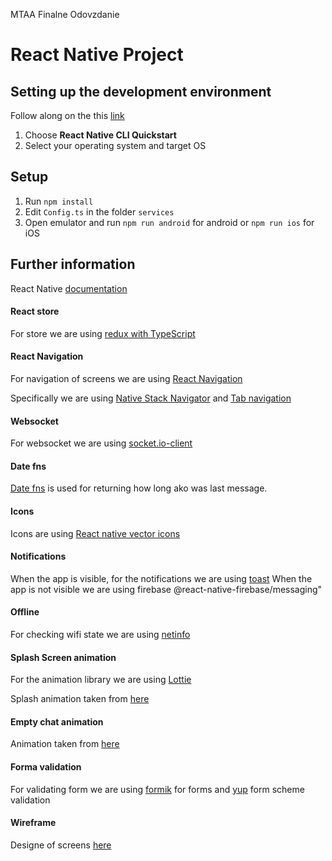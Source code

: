MTAA Finalne Odovzdanie

# React Native Project

## Setting up the development environment

Follow along on the this [link](https://reactnative.dev/docs/environment-setup)

1. Choose **React Native CLI Quickstart**
2. Select your operating system and target OS

## Setup

1. Run `npm install`
2. Edit `Config.ts` in the folder `services`
3. Open emulator and run `npm run android` for android or `npm run ios` for iOS

## Further information

React Native [documentation](https://reactnative.dev/)

#### React store

For store we are using [redux with TypeScript](https://redux.js.org/usage/usage-with-typescript)

#### React Navigation

For navigation of screens we are using [React Navigation](https://reactnavigation.org/docs/getting-started/)

Specifically we are using [Native Stack Navigator](https://reactnavigation.org/docs/native-stack-navigator/) and [Tab navigation](https://reactnavigation.org/docs/tab-based-navigation)

#### Websocket

For websocket we are using [socket.io-client](https://github.com/socketio/socket.io-client)

#### Date fns

[Date fns](https://date-fns.org/docs/Getting-Started#installation) is used for returning how long ako was last message.

#### Icons

Icons are using [React native vector icons](https://github.com/oblador/react-native-vector-icons)

#### Notifications

When the app is visible, for the notifications we are using [toast](https://github.com/calintamas/react-native-toast-message)
When the app is not visible we are using firebase @react-native-firebase/messaging"

#### Offline

For checking wifi state we are using [netinfo](https://github.com/react-native-netinfo/react-native-netinfo)

#### Splash Screen animation

For the animation library we are using [Lottie](https://github.com/lottie-react-native/lottie-react-native)

Splash animation taken from [here](https://lottiefiles.com/65554-water-splash)

#### Empty chat animation

Animation taken from [here](https://lottiefiles.com/16289-no-comments)

#### Forma validation

For validating form we are using [formik](https://github.com/bamlab/react-native-formik) for forms and [yup](https://github.com/jquense/yup) form scheme validation

#### Wireframe

Designe of screens [here](https://www.figma.com/file/HNEPUxCzjilcApUuSZhSc2/Untitled?node-id=0-1)
